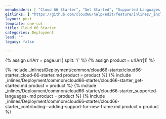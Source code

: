 ```yaml
---
menuheaders: [ "Cloud 66 Starter", "Get Started", "Supported Languages / Frameworks", "Contributing & Adding support for new frameworks and languages" ]
gitlinks: [ "https://github.com/cloud66/help/edit/feature/inlines/_includes/_inlines/Deployment/common/cloud66-starter/cloud66-starter_cloud-66-starter.md", "https://github.com/cloud66/help/edit/feature/inlines/_includes/_inlines/Deployment/common/cloud66-starter/cloud66-starter_get-started.md", "https://github.com/cloud66/help/edit/feature/inlines/_includes/_inlines/Deployment/common/cloud66-starter/cloud66-starter_supported-languages-.md", "https://github.com/cloud66/help/edit/feature/inlines/_includes/_inlines/Deployment/common/cloud66-starter/cloud66-starter_contributing--adding-support-for-new-frame.md" ]
layout: post
template: one-col
title: Cloud 66 Starter
categories: Deployment
lead: ""
legacy: false

---
```


{% assign urlArr = page.url | split: '/' %}
{% assign product = urlArr[1] %}

<a name="1"></a>{% include _inlines/Deployment/common/cloud66-starter/cloud66-starter_cloud-66-starter.md  product = product %}
<a name="2"></a>{% include _inlines/Deployment/common/cloud66-starter/cloud66-starter_get-started.md  product = product %}
<a name="3"></a>{% include _inlines/Deployment/common/cloud66-starter/cloud66-starter_supported-languages-.md  product = product %}
<a name="4"></a>{% include _inlines/Deployment/common/cloud66-starter/cloud66-starter_contributing--adding-support-for-new-frame.md  product = product %}